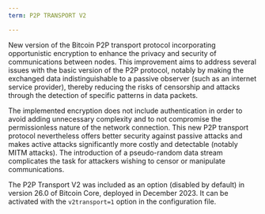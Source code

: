 ```yaml
---
term: P2P TRANSPORT V2

---
```

New version of the Bitcoin P2P transport protocol incorporating opportunistic encryption to enhance the privacy and security of communications between nodes. This improvement aims to address several issues with the basic version of the P2P protocol, notably by making the exchanged data indistinguishable to a passive observer (such as an internet service provider), thereby reducing the risks of censorship and attacks through the detection of specific patterns in data packets.

The implemented encryption does not include authentication in order to avoid adding unnecessary complexity and to not compromise the permissionless nature of the network connection. This new P2P transport protocol nevertheless offers better security against passive attacks and makes active attacks significantly more costly and detectable (notably MITM attacks). The introduction of a pseudo-random data stream complicates the task for attackers wishing to censor or manipulate communications.

The P2P Transport V2 was included as an option (disabled by default) in version 26.0 of Bitcoin Core, deployed in December 2023. It can be activated with the `v2transport=1` option in the configuration file.